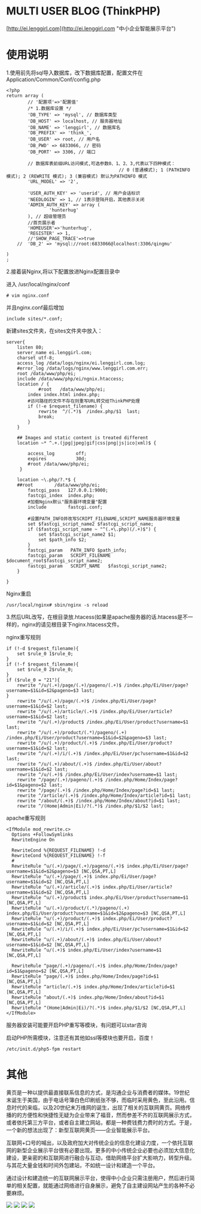 # MULTI USER BLOG (ThinkPHP)


[http://ei.lenggirl.com](http://ei.lenggirl.com "中小企业智能展示平台")


# 使用说明

1.使用前先将sql导入数据库，改下数据库配置，配置文件在Application/Common/Conf/config.php

```
<?php
return array (
		// '配置项'=>'配置值'
		/* 1.数据库设置 */
		'DB_TYPE' => 'mysql', // 数据库类型
		'DB_HOST' => localhost, // 服务器地址
		'DB_NAME' => 'lenggirl', // 数据库名
		'DB_PREFIX' => 'think_',
		'DB_USER' => root, // 用户名
		'DB_PWD' => 6833066, // 密码
		'DB_PORT' => 3306, // 端口
		                                  
		// 数据库表前缀URL访问模式,可选参数0、1、2、3,代表以下四种模式：
		                                  // 0 (普通模式); 1 (PATHINFO 模式); 2 (REWRITE 模式); 3 (兼容模式) 默认为PATHINFO 模式
		'URL_MODEL' => '2',
		
		'USER_AUTH_KEY' => 'userid', // 用户会话标识
		'NEEDLOGIN' => 1, // 1表示登陆开启，其他表示关闭
		'ADMIN_AUTH_KEY' => array (
				'hunterhug' 
		), // 超级管理员
		//首页展示者
		'HOMEUSER'=>'hunterhug',
		'REGISTER' => 1,
		//'SHOW_PAGE_TRACE'=>true
	//	'DB_2' => 'mysql://root:6833066@localhost:3306/qingmu'
		
)
;
```

2.接着装Nginx,将以下配置放进Nginx配置目录中

进入 /usr/local/nginx/conf

```
# vim nginx.conf  
```

并且nginx.conf最后增加

```
include sites/*.conf;
```

新建sites文件夹，在sites文件夹中放入：

```
server{
	listen 80;
	server_name ei.lenggirl.com;
	charset utf-8;
	access_log /data/logs/nginx/ei.lenggirl.com.log;
	#error_log /data/logs/nginx/www.lenggirl.com.err;
	root /data/www/php/ei;
	include /data/www/php/ei/ngnix.htaccess;
	location / {
        	#root   /data/www/php/ei;
		index index.html index.php;
		#访问路径的文件不存在则重写URL转交给ThinkPHP处理
		if (!-e $request_filename) {
			rewrite  ^/(.*)$  /index.php/$1  last;
			break;
		}
	}
	
	## Images and static content is treated different
	location ~* ^.+.(jpg|jpeg|gif|css|png|js|ico|xml)$ {
	
		access_log        off;
		expires           30d;
		#root /data/www/php/ei;
	 }

	location ~\.php/?.*$ {
   	##root        /data/www/php/ei;
        fastcgi_pass   127.0.0.1:9000;
        fastcgi_index  index.php;
        #加载Nginx默认"服务器环境变量"配置
        include        fastcgi.conf;
        
        #设置PATH_INFO并改写SCRIPT_FILENAME,SCRIPT_NAME服务器环境变量
        set $fastcgi_script_name2 $fastcgi_script_name;
        if ($fastcgi_script_name ~ "^(.+\.php)(/.+)$") {
            set $fastcgi_script_name2 $1;
            set $path_info $2;
        }
        fastcgi_param   PATH_INFO $path_info;
        fastcgi_param   SCRIPT_FILENAME   $document_root$fastcgi_script_name2;
        fastcgi_param   SCRIPT_NAME   $fastcgi_script_name2;        
	}

}
```

Nginx重启

```
/usr/local/nginx# sbin/nginx -s reload
```

3.然后URL改写，在根目录放.htacess(如果是apache服务器的话.htacess是不一样的，nginx的请见根目录下nginx.htacess文件。

nginx重写规则

```
if (!-d $request_filename){
	set $rule_0 1$rule_0;
}
if (!-f $request_filename){
	set $rule_0 2$rule_0;
}
if ($rule_0 = "21"){
	rewrite ^/u/(.+)/page/(.+)/pageno/(.+)$ /index.php/Ei/User/page?username=$1&id=$2&pageno=$3 last;
}
	rewrite ^/u/(.+)/page/(.+)$ /index.php/Ei/User/page?username=$1&id=$2 last;
	rewrite ^/u/(.+)/article/(.+)$ /index.php/Ei/User/article?username=$1&id=$2 last;
	rewrite ^/u/(.+)/product$ /index.php/Ei/User/product?username=$1 last;
	rewrite ^/u/(.+)/product/(.*)/pageno/(.+) /index.php/Ei/User/product?username=$1&id=$2&pageno=$3 last;
	rewrite ^/u/(.+)/product/(.+)$ /index.php/Ei/User/product?username=$1&id=$2 last;
	rewrite ^/u/(.+)/i/(.+)$ /index.php/Ei/User/pc?username=$1&id=$2 last;
	rewrite ^/u/(.+)/about/(.+)$ /index.php/Ei/User/about?username=$1&id=$2 last;
	rewrite ^/u/(.+)$ /index.php/Ei/User/index?username=$1 last;
	rewrite ^/page/(.+)/pageno/(.+)$ /index.php/Home/Index/page?id=$1&pageno=$2 last;
	rewrite ^/page/(.+)$ /index.php/Home/Index/page?id=$1 last;
	rewrite ^/article/(.+)$ /index.php/Home/Index/article?id=$1 last;
	rewrite ^/about/(.+)$ /index.php/Home/Index/about?id=$1 last;
	rewrite ^/(Home|Admin|Ei)/?(.*)$ /index.php/$1/$2 last;

```

apache重写规则

```
<IfModule mod_rewrite.c>
  Options +FollowSymlinks
  RewriteEngine On

  RewriteCond %{REQUEST_FILENAME} !-d
  RewriteCond %{REQUEST_FILENAME} !-f
  #
  RewriteRule ^u/(.+)/page/(.+)/pageno/(.+)$ index.php/Ei/User/page?username=$1&id=$2&pageno=$3 [NC,QSA,PT,L]
  RewriteRule ^u/(.+)/page/(.+)$ index.php/Ei/User/page?username=$1&id=$2 [NC,QSA,PT,L]
  RewriteRule ^u/(.+)/article/(.+)$ index.php/Ei/User/article?username=$1&id=$2 [NC,QSA,PT,L]
  RewriteRule ^u/(.+)/product$ index.php/Ei/User/product?username=$1 [NC,QSA,PT,L]
  RewriteRule ^u/(.+)/product/(.*)/pageno/(.+) index.php/Ei/User/product?username=$1&id=$2&pageno=$3 [NC,QSA,PT,L]
  RewriteRule ^u/(.+)/product/(.+)$ index.php/Ei/User/product?username=$1&id=$2 [NC,QSA,PT,L] 
  RewriteRule ^u/(.+)/i/(.+)$ index.php/Ei/User/pc?username=$1&id=$2 [NC,QSA,PT,L] 
  RewriteRule ^u/(.+)/about/(.+)$ index.php/Ei/User/about?username=$1&id=$2 [NC,QSA,PT,L] 
  RewriteRule ^u/(.+)$ index.php/Ei/User/index?username=$1 [NC,QSA,PT,L]
  
  RewriteRule ^page/(.+)/pageno/(.+)$ index.php/Home/Index/page?id=$1&pageno=$2 [NC,QSA,PT,L]
  RewriteRule ^page/(.+)$ index.php/Home/Index/page?id=$1 [NC,QSA,PT,L]
  RewriteRule ^article/(.+)$ index.php/Home/Index/article?id=$1 [NC,QSA,PT,L]
  RewriteRule ^about/(.+)$ index.php/Home/Index/about?id=$1 [NC,QSA,PT,L]
  RewriteRule ^(Home|Admin|Ei)/?(.*)$ index.php/$1/$2 [NC,QSA,PT,L]
</IfModule>
```

服务器安装可能要开启PHP重写等模块，有问题可以star咨询

启动PHP所需模块，注意还有其他如ssl等模块也要开启，百度！

```
/etc/init.d/php5-fpm restart
```

# 其他

<p>黄页是一种以提供最直接联系信息的方式，是沟通企业与消费者的媒体。19世纪末诞生于美国，由于电话号簿白色印刷纸张不够，而临时采用黄色，至此沿用。信息时代的来临，以及20世纪末万维网的诞生，出现了相关的互联网黄页。网络传播的的方便性和快捷性无疑为企业带来了福音，然而参差不齐的互联网展示方式，或者依托第三方平台，或者自主建立网站，都是一种费钱费力费时的方式。于是，一个新的想法出现了：新型互联网黄页——企业智能展示平台。</p>
<p>互联网+口号的喊出，以及政府加大对传统企业的信息化建设力度，一个依托互联网的新型企业展示平台很有必要出现。更多的中小传统企业必要也必须加大信息化建设，更亲密的和互联网进行融合与互动，借助网络平台扩大影响力，转型升级。与其花大量金钱和时间外包建站，不如统一设计和建造一个平台。
</p>
<p>通过设计和建造统一的互联网展示平台，使得中小企业只需注册用户，然后进行简单的相关配置，就能通过网络进行自身展示，避免了自主建设网站产生的各种不必要麻烦。
</p>
<img src='https://raw.githubusercontent.com/hunterhug/ei/master/seem1.jpg' />
<img src='https://raw.githubusercontent.com/hunterhug/ei/master/seem2.jpg' />
<img src='https://raw.githubusercontent.com/hunterhug/ei/master/seem3.jpg' />
<img src='https://raw.githubusercontent.com/hunterhug/ei/master/seem4.jpg' />
